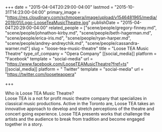 +++
date = "2015-04-04T20:29:00-04:00"
lastmod = "2015-10-31T14:23:00-04:00"
primary_image = "https://res.cloudinary.com/schmopera/image/upload/v1546481965/media/2019/01/Logo-LooseTeaMusicTheatre.jpg"
publishDate = "2015-04-04T20:29:00-04:00"
related_people = ["scene/people/gregory-finney.md", "scene/people/johnathon-kirby.md", "scene/people/beth-hagerman.md", "scene/people/erica-iris.md", "scene/people/ryan-harper.md", "scene/people/andrey-andreychik.md", "scene/people/cassandra-warner.md"]
slug = "loose-tea-music-theatre"
title = "Loose TEA Music Theatre"
type_of_company = "Opera Company"
[[social_media]]
platform = "Facebook"
template = "social-media"
url = "https://www.facebook.com/LooseTEAMusicTheatre?fref=ts"
[[social_media]]
platform = " Twitter"
template = "social-media"
url = "https://twitter.com/looseteaopera"

+++
<p>
	Who is Loose TEA Music Theatre?<br>
	Loose TEA is a not for profit music theatre company that specializes in classical music prod<span class="text_exposed_show">uctions. Active in the Toronto are, Loose TEA takes an innovative approach to develop and stretch perceptions of the theatre and concert going experience. Loose TEA presents works that challenge the artists and the audience to break from tradition and become engaged together in a story. </span><br>
</p>